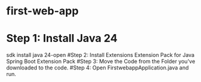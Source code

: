 # first-web-app

# Step 1:  Install Java 24
sdk install java 24-open
#Step 2: Install Extensions
Extension Pack for Java
Spring Boot Extension Pack
#Step 3: Move the Code from the Folder you've downloaded to the code.
#Step 4: Open FirstwebappApplication.java and run.
